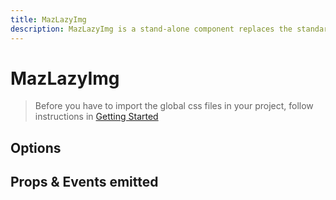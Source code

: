 ```yaml
---
title: MazLazyImg
description: MazLazyImg is a stand-alone component replaces the standard html button with a beautiful design system. Many options like colors, sizes, disabled state, loading state, includes icons. Support of router-link and nuxt-link
---
```


# MazLazyImg

> Before you have to import the global css files in your project, follow instructions in [Getting Started](/maz-ui-3/guide/getting-started.html)

<MazLazyImg image="https://pbs.twimg.com/profile_images/598181608198381570/-cFG43y2_400x400.jpg" />

## Options

## Props & Events emitted

<ComponentPropDoc component="MazLazyImg" />